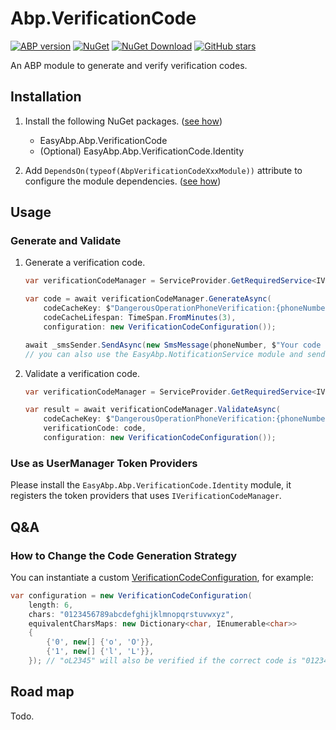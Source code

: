 # Abp.VerificationCode

[![ABP version](https://img.shields.io/badge/dynamic/xml?style=flat-square&color=yellow&label=abp&query=%2F%2FProject%2FPropertyGroup%2FAbpVersion&url=https%3A%2F%2Fraw.githubusercontent.com%2FEasyAbp%2FAbp.VerificationCode%2Fmaster%2FDirectory.Build.props)](https://abp.io)
[![NuGet](https://img.shields.io/nuget/v/EasyAbp.Abp.VerificationCode.svg?style=flat-square)](https://www.nuget.org/packages/EasyAbp.Abp.VerificationCode)
[![NuGet Download](https://img.shields.io/nuget/dt/EasyAbp.Abp.VerificationCode.svg?style=flat-square)](https://www.nuget.org/packages/EasyAbp.Abp.VerificationCode)
[![GitHub stars](https://img.shields.io/github/stars/EasyAbp/Abp.VerificationCode?style=social)](https://www.github.com/EasyAbp/Abp.VerificationCode)

An ABP module to generate and verify verification codes.

## Installation

1. Install the following NuGet packages. ([see how](https://github.com/EasyAbp/EasyAbpGuide/blob/master/docs/How-To.md#add-nuget-packages))

    * EasyAbp.Abp.VerificationCode
    * (Optional) EasyAbp.Abp.VerificationCode.Identity

1. Add `DependsOn(typeof(AbpVerificationCodeXxxModule))` attribute to configure the module dependencies. ([see how](https://github.com/EasyAbp/EasyAbpGuide/blob/master/docs/How-To.md#add-module-dependencies))

## Usage

### Generate and Validate

1. Generate a verification code.
    ```csharp
    var verificationCodeManager = ServiceProvider.GetRequiredService<IVerificationCodeManager>();
    
    var code = await verificationCodeManager.GenerateAsync(
        codeCacheKey: $"DangerousOperationPhoneVerification:{phoneNumber}",
        codeCacheLifespan: TimeSpan.FromMinutes(3),
        configuration: new VerificationCodeConfiguration());
    
    await _smsSender.SendAsync(new SmsMessage(phoneNumber, $"Your code is: {code}"));
    // you can also use the EasyAbp.NotificationService module and send the code to users.
    ```

2. Validate a verification code.
    ```csharp
    var verificationCodeManager = ServiceProvider.GetRequiredService<IVerificationCodeManager>();
    
    var result = await verificationCodeManager.ValidateAsync(
        codeCacheKey: $"DangerousOperationPhoneVerification:{phoneNumber}",
        verificationCode: code,
        configuration: new VerificationCodeConfiguration());
    ```

### Use as UserManager Token Providers

Please install the `EasyAbp.Abp.VerificationCode.Identity` module, it registers the token providers that uses `IVerificationCodeManager`.

## Q&A

### How to Change the Code Generation Strategy

You can instantiate a custom [VerificationCodeConfiguration](https://github.com/EasyAbp/Abp.VerificationCode/blob/master/src/EasyAbp.Abp.VerificationCode/EasyAbp/Abp/VerificationCode/VerificationCodeConfiguration.cs), for example:

```csharp
var configuration = new VerificationCodeConfiguration(
    length: 6,
    chars: "0123456789abcdefghijklmnopqrstuvwxyz",
    equivalentCharsMaps: new Dictionary<char, IEnumerable<char>>
    {
        {'0', new[] {'o', 'O'}},
        {'1', new[] {'l', 'L'}},
    }); // "oL2345" will also be verified if the correct code is "012345"
```

## Road map

Todo.
